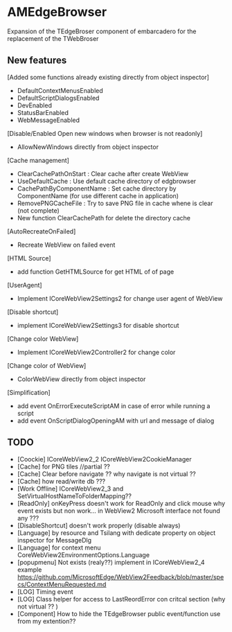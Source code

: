# AMEdgeBrowser
Expansion of the TEdgeBroser component of embarcadero for the replacement of the TWebBroser


## New features 

[Added some functions already existing directly from object inspector]
- DefaultContextMenusEnabled
- DefaultScriptDialogsEnabled
- DevEnabled
- StatusBarEnabled
- WebMessageEnabled

[Disable/Enabled Open new windows when browser is not readonly]
- AllowNewWindows directly from object inspector

[Cache management]

 - ClearCachePathOnStart    : Clear cache after create WebView
 - UseDefaultCache          : Use default cache directory of edgbrowser 
 - CachePathByComponentName : Set cache directory by ComponentName (for use different cache in application)
 - RemovePNGCacheFile       : Try to save PNG file in cache whene is clear (not complete)
 - New function ClearCachePath for delete the directory cache
 
[AutoRecreateOnFailed]
- Recreate WebView on failed event

[HTML Source]
- add function GetHTMLSource for get HTML of of page
 
[UserAgent]
- Implement ICoreWebView2Settings2 for change user agent of WebView

[Disable shortcut]
- implement ICoreWebView2Settings3 for disable shortcut

[Change color WebView]
- Implement ICoreWebView2Controller2 for change color

[Change color of WebView]
- ColorWebView directly from object inspector

[Simplification]
- add event OnErrorExecuteScriptAM in case of error while running a script 
- add event OnScriptDialogOpeningAM with url and message of dialog 

## TODO
 
 - [Coockie]         ICoreWebView2_2 ICoreWebView2CookieManager
 - [Cache]           for PNG tiles //partial ??
 - [Cache]           Clear before navigate ?? why navigate is not virtual ??
 - [Cache]           how read/write db ???
 - [Work Offline]    ICoreWebView2_3 and SetVirtualHostNameToFolderMapping??
 - [ReadOnly]        onKeyPress doesn't work for ReadOnly and click mouse  why event exists but non work... in WebView2 Microsoft interface not found any ???
 - [DisableShortcut] doesn't work properly (disable always)
 - [Language]        by resource and Tsilang with dedicate property on object inspector for MessageDlg
 - [Language]        for context menu  CoreWebView2EnvironmentOptions.Language
 - [popupmenu]       Not exists (realy??) implement in ICoreWebView2_4 example https://github.com/MicrosoftEdge/WebView2Feedback/blob/master/specs/ContextMenuRequested.md
 - [LOG]             Timing event
 - [LOG]             Class helper for access to LastReordError con critcal section  (why not virtual ?? )
 - [Component]       How to hide the TEdgeBrowser public event/function use from my extention??
 

